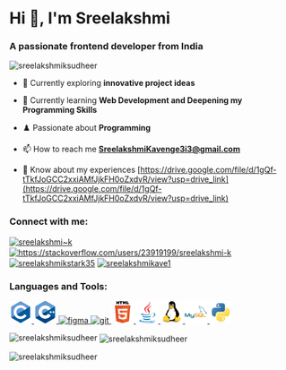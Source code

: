 <h1 align="left">Hi 👋, I'm Sreelakshmi</h1>
<h3 align="left">A passionate frontend developer from India</h3>

<p align="left"> <img src="https://komarev.com/ghpvc/?username=sreelakshmiksudheer&label=Profile%20views&color=0e75b6&style=flat" alt="sreelakshmiksudheer" /> </p>

- 🔭 Currently exploring **innovative project ideas**

- 🌱 Currently learning **Web Development and Deepening my Programming Skills**

- ♟️ Passionate about **Programming**

- 📫 How to reach me **SreelakshmiKavenge3i3@gmail.com**

- 📄 Know about my experiences [https://drive.google.com/file/d/1gQf-tTkfJoGCC2xxiAMfJjkFH0oZxdvR/view?usp=drive_link](https://drive.google.com/file/d/1gQf-tTkfJoGCC2xxiAMfJjkFH0oZxdvR/view?usp=drive_link)

<h3 align="left">Connect with me:</h3>
<p align="left">
<a href="https://linkedin.com/in/sreelakshmi~k" target="blank"><img align="center" src="https://raw.githubusercontent.com/rahuldkjain/github-profile-readme-generator/master/src/images/icons/Social/linked-in-alt.svg" alt="sreelakshmi~k" height="30" width="40" /></a>
<a href="https://stackoverflow.com/users/https://stackoverflow.com/users/23919199/sreelakshmi-k" target="blank"><img align="center" src="https://raw.githubusercontent.com/rahuldkjain/github-profile-readme-generator/master/src/images/icons/Social/stack-overflow.svg" alt="https://stackoverflow.com/users/23919199/sreelakshmi-k" height="30" width="40" /></a>
<a href="https://instagram.com/sreelakshmikstark35" target="blank"><img align="center" src="https://raw.githubusercontent.com/rahuldkjain/github-profile-readme-generator/master/src/images/icons/Social/instagram.svg" alt="sreelakshmikstark35" height="30" width="40" /></a>
<a href="https://www.hackerrank.com/sreelakshmikave1" target="blank"><img align="center" src="https://raw.githubusercontent.com/rahuldkjain/github-profile-readme-generator/master/src/images/icons/Social/hackerrank.svg" alt="sreelakshmikave1" height="30" width="40" /></a>
</p>

<h3 align="left">Languages and Tools:</h3>
<p align="left"> <a href="https://www.cprogramming.com/" target="_blank" rel="noreferrer"> <img src="https://raw.githubusercontent.com/devicons/devicon/master/icons/c/c-original.svg" alt="c" width="40" height="40"/> </a> <a href="https://www.w3schools.com/cpp/" target="_blank" rel="noreferrer"> <img src="https://raw.githubusercontent.com/devicons/devicon/master/icons/cplusplus/cplusplus-original.svg" alt="cplusplus" width="40" height="40"/> </a> <a href="https://www.figma.com/" target="_blank" rel="noreferrer"> <img src="https://www.vectorlogo.zone/logos/figma/figma-icon.svg" alt="figma" width="40" height="40"/> </a> <a href="https://git-scm.com/" target="_blank" rel="noreferrer"> <img src="https://www.vectorlogo.zone/logos/git-scm/git-scm-icon.svg" alt="git" width="40" height="40"/> </a> <a href="https://www.w3.org/html/" target="_blank" rel="noreferrer"> <img src="https://raw.githubusercontent.com/devicons/devicon/master/icons/html5/html5-original-wordmark.svg" alt="html5" width="40" height="40"/> </a> <a href="https://www.java.com" target="_blank" rel="noreferrer"> <img src="https://raw.githubusercontent.com/devicons/devicon/master/icons/java/java-original.svg" alt="java" width="40" height="40"/> </a> <a href="https://www.linux.org/" target="_blank" rel="noreferrer"> <img src="https://raw.githubusercontent.com/devicons/devicon/master/icons/linux/linux-original.svg" alt="linux" width="40" height="40"/> </a> <a href="https://www.mysql.com/" target="_blank" rel="noreferrer"> <img src="https://raw.githubusercontent.com/devicons/devicon/master/icons/mysql/mysql-original-wordmark.svg" alt="mysql" width="40" height="40"/> </a> <a href="https://www.python.org" target="_blank" rel="noreferrer"> <img src="https://raw.githubusercontent.com/devicons/devicon/master/icons/python/python-original.svg" alt="python" width="40" height="40"/> </a> </p>

<p><img align="left" src="https://github-readme-stats.vercel.app/api/top-langs?username=sreelakshmiksudheer&show_icons=true&locale=en&layout=compact" alt="sreelakshmiksudheer" /></p>

<p>&nbsp;<img align="center" src="https://github-readme-stats.vercel.app/api?username=sreelakshmiksudheer&show_icons=true&locale=en" alt="sreelakshmiksudheer" /></p>

<p><img align="center" src="https://github-readme-streak-stats.herokuapp.com/?user=sreelakshmiksudheer&" alt="sreelakshmiksudheer" /></p>
